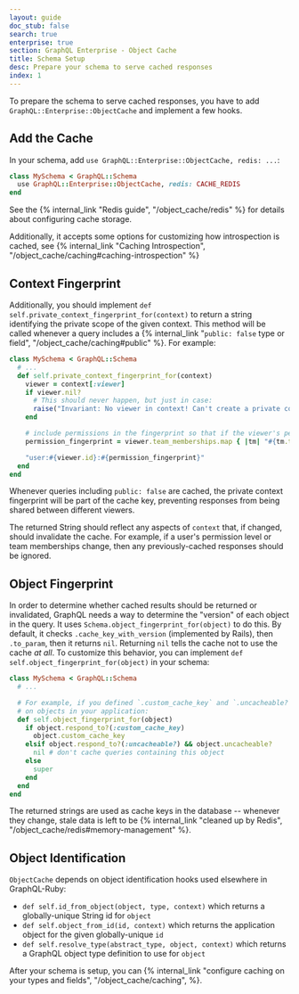 ```yaml
---
layout: guide
doc_stub: false
search: true
enterprise: true
section: GraphQL Enterprise - Object Cache
title: Schema Setup
desc: Prepare your schema to serve cached responses
index: 1
---
```


To prepare the schema to serve cached responses, you have to add `GraphQL::Enterprise::ObjectCache` and implement a few hooks.

## Add the Cache

In your schema, add `use GraphQL::Enterprise::ObjectCache, redis: ...`:

```ruby
class MySchema < GraphQL::Schema
  use GraphQL::Enterprise::ObjectCache, redis: CACHE_REDIS
end
```

See the {% internal_link "Redis guide", "/object_cache/redis" %} for details about configuring cache storage.

Additionally, it accepts some options for customizing how introspection is cached, see {% internal_link "Caching Introspection", "/object_cache/caching#caching-introspection" %}

## Context Fingerprint

Additionally, you should implement `def self.private_context_fingerprint_for(context)` to return a string identifying the private scope of the given context. This method will be called whenever a query includes a {% internal_link "`public: false` type or field", "/object_cache/caching#public" %}. For example:

```ruby
class MySchema < GraphQL::Schema
  # ...
  def self.private_context_fingerprint_for(context)
    viewer = context[:viewer]
    if viewer.nil?
      # This should never happen, but just in case:
      raise("Invariant: No viewer in context! Can't create a private context fingerprint" )
    end

    # include permissions in the fingerprint so that if the viewer's permissions change, the cache will be invalidated
    permission_fingerprint = viewer.team_memberships.map { |tm| "#{tm.team_id}/#{tm.permission}" }.join(":")

    "user:#{viewer.id}:#{permission_fingerprint}"
  end
end
```

Whenever queries including `public: false` are cached, the private context fingerprint will be part of the cache key, preventing responses from being shared between different viewers.

The returned String should reflect any aspects of `context` that, if changed, should invalidate the cache. For example, if a user's permission level or team memberships change, then any previously-cached responses should be ignored.

## Object Fingerprint

In order to determine whether cached results should be returned or invalidated, GraphQL needs a way to determine the "version" of each object in the query. It uses `Schema.object_fingerprint_for(object)` to do this. By default, it checks `.cache_key_with_version` (implemented by Rails), then `.to_param`, then it returns `nil`. Returning `nil` tells the cache not to use the cache _at all_. To customize this behavior, you can implement `def self.object_fingerprint_for(object)` in your schema:

```ruby
class MySchema < GraphQL::Schema
  # ...

  # For example, if you defined `.custom_cache_key` and `.uncacheable?`
  # on objects in your application:
  def self.object_fingerprint_for(object)
    if object.respond_to?(:custom_cache_key)
      object.custom_cache_key
    elsif object.respond_to?(:uncacheable?) && object.uncacheable?
      nil # don't cache queries containing this object
    else
      super
    end
  end
end
```

The returned strings are used as cache keys in the database -- whenever they change, stale data is left to be {% internal_link "cleaned up by Redis", "/object_cache/redis#memory-management" %}.

## Object Identification

`ObjectCache` depends on object identification hooks used elsewhere in GraphQL-Ruby:

- `def self.id_from_object(object, type, context)` which returns a globally-unique String id for `object`
- `def self.object_from_id(id, context)` which returns the application object for the given globally-unique `id`
- `def self.resolve_type(abstract_type, object, context)` which returns a GraphQL object type definition to use for `object`

After your schema is setup, you can {% internal_link "configure caching on your types and fields", "/object_cache/caching", %}.
